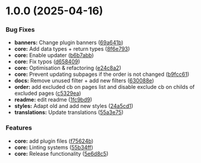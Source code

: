 # 1.0.0 (2025-04-16)


### Bug Fixes

* **banners:** Change plugin banners ([69a641b](https://github.com/lexo-ch/lexo-pages-order/commit/69a641bbbdd4348e0c54e302ebf1d465ce0e9725))
* **core:** Add data types + return types ([8f6e793](https://github.com/lexo-ch/lexo-pages-order/commit/8f6e793a4e5696045b22e7aa49cf850e63f55bcc))
* **core:** Enable updater ([b6b7abb](https://github.com/lexo-ch/lexo-pages-order/commit/b6b7abb596231a6ef6f3d500ade82c736b943fa7))
* **core:** Fix typos ([d658409](https://github.com/lexo-ch/lexo-pages-order/commit/d658409e5e32dd18a2bac13c27cd4908f2085377))
* **core:** Optimisation & refactoring ([e24c8a2](https://github.com/lexo-ch/lexo-pages-order/commit/e24c8a2119136129b0f7f813e3336d9fb16b40d0))
* **core:** Prevent updating subpages if the order is not changed ([b9fcc61](https://github.com/lexo-ch/lexo-pages-order/commit/b9fcc6193e0223f83c3f680988ae30836fdaf7ec))
* **docs:** Remove unused filter + add new filters ([630088e](https://github.com/lexo-ch/lexo-pages-order/commit/630088ee13037f63871841ddda3f7a320366958d))
* **order:** add excluded cb on pages list and disable exclude cb on childs of excluded pages ([c5329ea](https://github.com/lexo-ch/lexo-pages-order/commit/c5329eaadd7b1617fdedd5c6209e2754e7d01b98))
* **readme:** edit readme ([1fc9bd9](https://github.com/lexo-ch/lexo-pages-order/commit/1fc9bd9b1a6084b6311dbc66aab2e4969e93c0e6))
* **styles:** Adapt old and add new styles ([24a5cd1](https://github.com/lexo-ch/lexo-pages-order/commit/24a5cd1856b25adb1e33b93973b995f0ca2e9f7a))
* **translations:** Update translations ([55a3e75](https://github.com/lexo-ch/lexo-pages-order/commit/55a3e75bfb46adbcfcc29ba8c89f86800eb14d08))


### Features

* **core:** add plugin files ([f75624b](https://github.com/lexo-ch/lexo-pages-order/commit/f75624b3515bb879127f14160d5f6e8fdfca5ba3))
* **core:** Linting systems ([55b34ff](https://github.com/lexo-ch/lexo-pages-order/commit/55b34fff750eead11bf05a0a9fd2ec1a5de58cba))
* **core:** Release functionality ([5e6d8c5](https://github.com/lexo-ch/lexo-pages-order/commit/5e6d8c5fc43acf5a9a8e402881c12fc7a091bee5))
